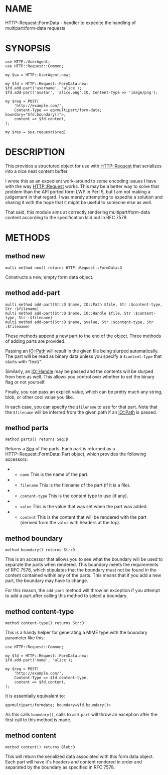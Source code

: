 NAME
====

HTTP::Request::FormData - handler to expedite the handling of multipart/form-data requests

SYNOPSIS
========

    use HTTP::UserAgent;
    use HTTP::Request::Common;

    my $ua = HTTP::UserAgent.new;

    my $fd = HTTP::Request::FormData.new;
    $fd.add-part('username', 'alice');
    $fd.add-part('avatar', 'alice.png'.IO, Content-Type => 'image/png');

    my $req = POST(
        'http://example.com/',
        Content-Type => qq<multipart/form-data; boundary="$fd.boundary()">,
        content => $fd.content,
    );

    my $res = $ua.request($req);

DESCRIPTION
===========

This provides a structured object for use with [HTTP::Request](HTTP::Request) that serializes into a nice neat content buffer.

I wrote this as an expedient work-around to some encoding issues I have with the way [HTTP::Request](HTTP::Request) works. This may be a better way to solve that problem than the API ported form LWP in Perl 5, but I am not making a judgement in that regard. I was merely attempting to expedite a solution and sharing it with the hope that it might be useful to someone else as well.

That said, this module aims at correctly rendering multipart/form-data content according to the specification laid out in RFC 7578.

METHODS
=======

method new
----------

    multi method new() returns HTTP::Request::FormData:D

Constructs a new, empty form data object.

method add-part
---------------

    multi method add-part(Str:D $name, IO::Path $file, Str :$content-type, Str :$filename)
    multi method add-part(Str:D $name, IO::Handle $file, Str :$content-type, Str :$filename)
    multi method add-part(Str:D $name, $value, Str :$content-type, Str :$filename)

These methods append a new part to the end of the object. Three methods of adding parts are provided.

Passing an [IO::Path](IO::Path) will result in the given file being slurped automatically. The part will be read as binary data unless you specify a `$content-type` that starts with "text/".

Similarly, an [IO::Handle](IO::Handle) may be passed and the contents will be slurped from here as well. This allows you control over whether to set the binary flag or not yourself.

Finally, you can pass an explicit value, which can be pretty much any string, blob, or other cool value you like.

In each case, you can specify the `$filename` to use for that part. Note that the `$filename` will be inferred from the given path if an [IO::Path](IO::Path) is passed.

method parts
------------

    method parts() returns Seq:D

Returns a [Seq](Seq) of the parts. Each part is returned as a HTTP::Request::FormData::Part object, which provides the following accessors:

  * * `name` This is the name of the part.

  * * `filename` This is the filename of the part (if it is a file).

  * * `content-type` This is the content type to use (if any).

  * * `value` This is the value that was set when the part was added.

  * * `content` This is the content that will be rendered with the part (derived from the `value` with headers at the top).

method boundary
---------------

    method boundary() returns Str:D

This is an accessor that allows you to see what the boundary will be used to separate the parts when rendered. This boundary meets the requirements of RFC 7578, which stipulates that the boundary must not be found in the content contained within any of the parts. This means that if you add a new part, the boundary may have to change.

For this reason, the `add-part` method will throw an exception if you attempt to add a part after calling this method to select a boundary.

method content-type
-------------------

    method content-type() returns Str:D

This is a handy helper for generating a MIME type with the boundary parameter like this:

    use HTTP::Request::Common;

    my $fd = HTTP::Request::FormData.new;
    $fd.add-part('name', 'alice');

    my $req = POST(
        'http://example.com/',
        Content-Type => $fd.content-type,
        content => $fd.content,
    );

It is essentially equivalent to:

    qq<multipart/formdata; boundary=$fd.boundary()>

As this calls `boundary()`, calls to `add-part` will throw an exception after the first call to this method is made.

method content
--------------

    method content() returns Blob:D

This will return the serialized data associated with this form data object. Each part will have it's headers and content rendered in order and separated by the boundary as specified in RFC 7578.

